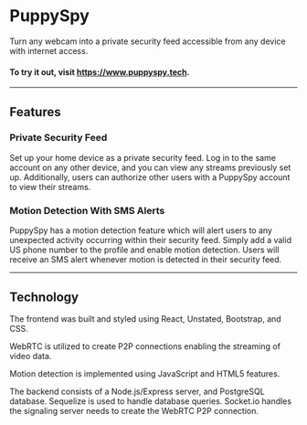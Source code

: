 # PuppySpy

Turn any webcam into a private security feed accessible from any device with internet access.

#### To try it out, visit https://www.puppyspy.tech.

---

## Features

### Private Security Feed

Set up your home device as a private security feed. Log in to the same account on any other device, and you can view any streams previously set up. Additionally, users can authorize other users with a PuppySpy account to view their streams.

### Motion Detection With SMS Alerts

PuppySpy has a motion detection feature which will alert users to any unexpected activity occurring within their security feed. Simply add a valid US phone number to the profile and enable motion detection. Users will receive an SMS alert whenever motion is detected in their security feed.

---

## Technology

The frontend was built and styled using React, Unstated, Bootstrap, and CSS.

WebRTC is utilized to create P2P connections enabling the streaming of video data.

Motion detection is implemented using JavaScript and HTML5 features.

The backend consists of a Node.js/Express server, and PostgreSQL database. Sequelize is used to handle database queries. Socket.io handles the signaling server needs to create the WebRTC P2P connection.
